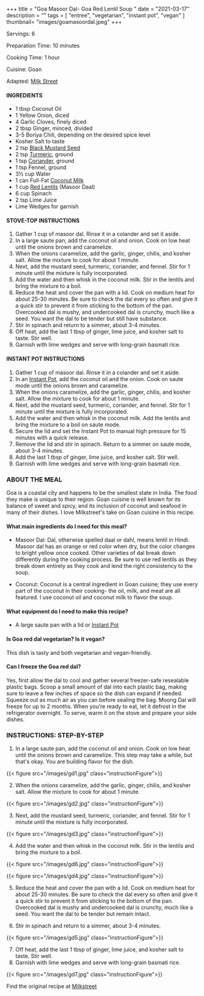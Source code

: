 +++
title = "Goa Masoor Dal- Goa Red Lentil Soup "
date = "2021-03-17"
description = ""
tags = [
    "entree",
    "vegetarian",
    "instant pot",
    "vegan"
]
thumbnail= "images/goamasoordal.jpeg"
+++

Servings: 6 <!--more-->

Preparation Time: 10 minutes 

Cooking Time: 1 hour 

Cuisine: Goan

Adapted: [Milk Street](https://www.177milkstreet.com/recipes/red-lentil-soup-with-coconut-milk-and-spinach-durotherm)

#### INGREDIENTS 

* 1 tbsp Coconut Oil 
* 1 Yellow Onion, diced 
* 4 Garlic Cloves, finely diced  
* 2 tbsp Ginger, minced, divided
* 3-5 Boriya Chili, depending on the desired spice level
* Kosher Salt to taste 
* 2 tsp [Black Mustard Seed](https://amzn.to/2Q4RC60)
* 2 tsp [Turmeric](https://amzn.to/3qQ6ZvL), ground  
* 1 tsp [Coriander](https://amzn.to/30WR1W5), ground
* 1 tsp Fennel, ground
* 3½ cup Water 
* 1 can Full-Fat [Coconut Milk](https://amzn.to/3cEP2vg) 
* 1 cup [Red Lentils](https://amzn.to/3qmuduc) (Masoor Daal) 
* 6 cup Spinach 
* 2 tsp Lime Juice 
* Lime Wedges for garnish

#### STOVE-TOP INSTRUCTIONS 

1. Gather 1 cup of masoor dal. Rinse it in a colander and set it aside. 
2. In a large saute pan, add the coconut oil and onion. Cook on low heat until the onions brown and caramelize. 
3. When the onions caramelize, add the garlic, ginger, chilis, and kosher salt. Allow the mixture to cook for about 1 minute. 
4. Next, add the mustard seed, turmeric, coriander, and fennel. Stir for 1 minute until the mixture is fully incorporated. 
5. Add the water and then whisk in the coconut milk. Stir in the lentils and bring the mixture to a boil. 
6. Reduce the heat and cover the pan with a lid. Cook on medium heat for about 25-30 minutes. Be sure to check the dal every so often and give it a quick stir to prevent it from sticking to the bottom of the pan. Overcooked dal is mushy, and undercooked dal is crunchy, much like a seed. You want the dal to be tender but still have substance.
7. Stir in spinach and return to a simmer, about 3-4 minutes. 
8. Off heat, add the last 1 tbsp of ginger, lime juice, and kosher salt to taste. Stir well. 
9. Garnish with lime wedges and serve with long-grain basmati rice.

#### INSTANT POT INSTRUCTIONS 

1. Gather 1 cup of masoor dal. Rinse it in a colander and set it aside. 
2. In an [Instant Pot](https://amzn.to/3qfNYCZ), add the coconut oil and the onion. Cook on saute mode until the onions brown and caramelize. 
3. When the onions caramelize, add the garlic, ginger, chilis, and kosher salt. Allow the mixture to cook for about 1 minute. 
4.  Next, add the mustard seed, turmeric, coriander, and fennel. Stir for 1 minute until the mixture is fully incorporated. 
5. Add the water and then whisk in the coconut milk. Add the lentils and bring the mixture to a boil on saute mode. 
6. Secure the lid and set the Instant Pot to manual high pressure for 15 minutes with a quick release. 
7. Remove the lid and stir in spinach. Return to a simmer on saute mode, about 3-4 minutes. 
8. Add the last 1 tbsp of ginger, lime juice, and kosher salt.  Stir well. 
9. Garnish with lime wedges and serve with long-grain basmati rice. 

### ABOUT THE MEAL 

Goa is a coastal city and happens to be the smallest state in India. The food they make is unique to their region. Goan cuisine is well known for its balance of sweet and spicy, and its inclusion of coconut and seafood in many of their dishes. I love Milkstreet's take on Goan cuisine in this recipe.    

#### What main ingredients do I need for this meal?

* Masoor Dal: Dal, otherwise spelled daal or dahl, means lentil in Hindi. Masoor dal has an orange or red color when dry, but the color changes to bright yellow once cooked. Other varieties of dal break down differently during the cooking process. Be sure to use red lentils as they break down entirely as they cook and lend the right consistency to the soup.  

* Coconut: Coconut is a central ingredient in Goan cuisine; they use every part of the coconut in their cooking- the oil, milk, and meat are all featured. I use coconut oil and coconut milk to flavor the soup.  

#### What equipment do I need to make this recipe?

* A large saute pan with a lid or [Instant Pot](https://amzn.to/3qfNYCZ)

#### Is Goa red dal vegetarian? Is it vegan? 

This dish is tasty and both vegetarian and vegan-friendly. 

#### Can I freeze the Goa red dal?

Yes, first allow the dal to cool and gather several freezer-safe resealable plastic bags. Scoop a small amount of dal into each plastic bag, making sure to leave a few inches of space so the dish can expand if needed. Squeeze out as much air as you can before sealing the bag. Moong Dal will freeze for up to 2 months. When you’re ready to eat, let it defrost in the refrigerator overnight. To serve, warm it on the stove and prepare your side dishes.

### INSTRUCTIONS: STEP-BY-STEP

1. In a large saute pan, add the coconut oil and onion. Cook on low heat until the onions brown and caramelize. This step may take a while, but that's okay. You are building flavor for the dish. 

{{< figure src="/images/gd1.jpg" class="instructionFigure">}}

2. When the onions caramelize, add the garlic, ginger, chilis, and kosher salt. Allow the mixture to cook for about 1 minute. 

{{< figure src="/images/gd2.jpg" class="instructionFigure">}}

3. Next, add the mustard seed, turmeric, coriander, and fennel. Stir for 1 minute until the mixture is fully incorporated. 

{{< figure src="/images/gd3.jpg" class="instructionFigure">}}

4. Add the water and then whisk in the coconut milk. Stir in the lentils and bring the mixture to a boil. 

{{< figure src="/images/gd6.jpg" class="instructionFigure">}}

{{< figure src="/images/gd4.jpg" class="instructionFigure">}}

5. Reduce the heat and cover the pan with a lid. Cook on medium heat for about 25-30 minutes. Be sure to check the dal every so often and give it a quick stir to prevent it from sticking to the bottom of the pan. Overcooked dal is mushy and undercooked dal is crunchy, much like a seed. You want the dal to be tender but remain intact.

6. Stir in spinach and return to a simmer, about 3-4 minutes. 

{{< figure src="/images/gd5.jpg" class="instructionFigure">}}

7. Off heat, add the last 1 tbsp of ginger, lime juice, and kosher salt to taste. Stir well. 
8. Garnish with lime wedges and serve with long-grain basmati rice.

{{< figure src="/images/gd7.jpg" class="instructionFigure">}}

Find the original recipe at [Milkstreet](https://www.177milkstreet.com/recipes/red-lentil-soup-with-coconut-milk-and-spinach-durotherm)
